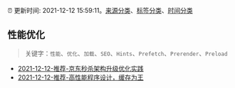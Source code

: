 :alarm_clock: 更新时间: 2021-12-12 15:59:11。[来源分类](../README.md)、[标签分类](../TAGS.md)、[时间分类](../TIMELINE.md)

## 性能优化


> 关键字：`性能`、`优化`、`加载`、`SEO`、`Hints`、`Prefetch`、`Prerender`、`Preload`



- [2021-12-12-推荐-京东秒杀架构升级优化实践](https://toutiao.io/k/4cxy94p) 
- [2021-12-12-推荐-高性能程序设计，缓存为王](https://toutiao.io/k/a9j7y4a) 